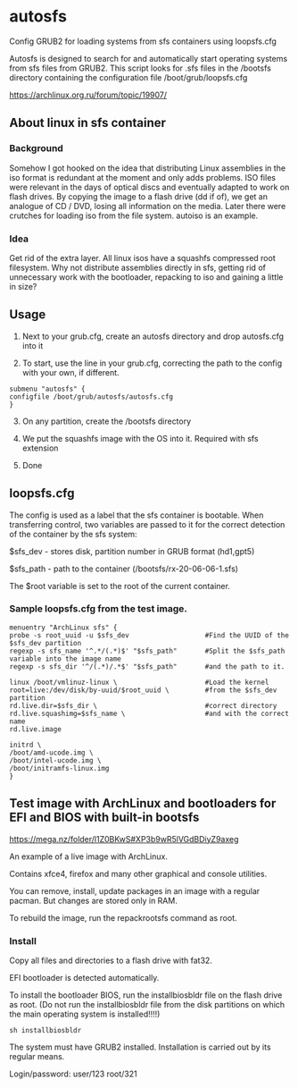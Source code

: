 # autosfs
Config GRUB2 for loading systems from sfs containers using loopsfs.cfg

Autosfs is designed to search for and automatically start operating systems from sfs files from GRUB2.
This script looks for .sfs files in the /bootsfs directory containing the configuration file /boot/grub/loopsfs.cfg

https://archlinux.org.ru/forum/topic/19907/

## About linux in sfs container

### Background
Somehow I got hooked on the idea that distributing Linux assemblies in the iso format is redundant at the moment and only adds problems.
ISO files were relevant in the days of optical discs and eventually adapted to work on flash drives.
By copying the image to a flash drive (dd if of), we get an analogue of CD / DVD, losing all information on the media.
Later there were crutches for loading iso from the file system. autoiso is an example.

### Idea
Get rid of the extra layer.
All linux isos have a squashfs compressed root filesystem.
Why not distribute assemblies directly in sfs, getting rid of unnecessary work with the bootloader, repacking to iso and gaining a little in size?

## Usage

1. Next to your grub.cfg, create an autosfs directory and drop autosfs.cfg into it

2. To start, use the line in your grub.cfg, correcting the path to the config with your own, if different.

```
submenu "autosfs" {
configfile /boot/grub/autosfs/autosfs.cfg
}
```

3. On any partition, create the /bootsfs directory

4. We put the squashfs image with the OS into it. Required with sfs extension

5. Done


## loopsfs.cfg

The config is used as a label that the sfs container is bootable.
When transferring control, two variables are passed to it for the correct detection of the container by the sfs system:

$sfs_dev - stores disk, partition number in GRUB format (hd1,gpt5)

$sfs_path - path to the container (/bootsfs/rx-20-06-06-1.sfs)

The $root variable is set to the root of the current container.

### Sample loopsfs.cfg from the test image.

```
menuentry "ArchLinux sfs" {
probe -s root_uuid -u $sfs_dev                   #Find the UUID of the $sfs_dev partition
regexp -s sfs_name '^.*/(.*)$' "$sfs_path"       #Split the $sfs_path variable into the image name
regexp -s sfs_dir '^/(.*)/.*$' "$sfs_path"       #and the path to it.

linux /boot/vmlinuz-linux \                      #Load the kernel
root=live:/dev/disk/by-uuid/$root_uuid \         #from the $sfs_dev partition
rd.live.dir=$sfs_dir \                           #correct directory
rd.live.squashimg=$sfs_name \                    #and with the correct name
rd.live.image

initrd \
/boot/amd-ucode.img \
/boot/intel-ucode.img \
/boot/initramfs-linux.img
}
```

## Test image with ArchLinux and bootloaders for EFI and BIOS with built-in bootsfs

https://mega.nz/folder/l1Z0BKwS#XP3b9wR5lVGdBDiyZ9axeg

An example of a live image with ArchLinux.

Contains xfce4, firefox and many other graphical and console utilities.

You can remove, install, update packages in an image with a regular pacman. But changes are stored only in RAM.

To rebuild the image, run the repackrootsfs command as root.


### Install

Copy all files and directories to a flash drive with fat32.

EFI bootloader is detected automatically.

To install the bootloader BIOS, run the installbiosbldr file on the flash drive as root. (Do not run the installbiosbldr file from the disk partitions on which the main operating system is installed!!!!)

```
sh installbiosbldr
```

The system must have GRUB2 installed. Installation is carried out by its regular means.

Login/password: user/123 root/321


